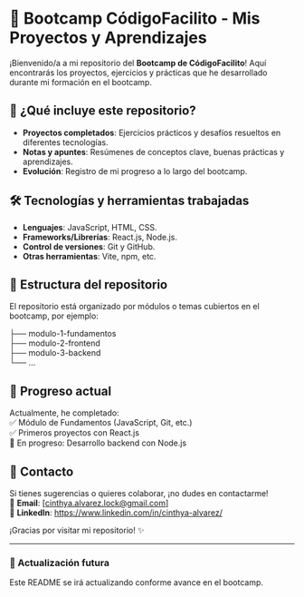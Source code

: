 # 🚀 Bootcamp CódigoFacilito - Mis Proyectos y Aprendizajes  

¡Bienvenido/a a mi repositorio del **Bootcamp de CódigoFacilito**! Aquí encontrarás los proyectos, ejercicios y prácticas que he desarrollado durante mi formación en el bootcamp.  

## 📌 ¿Qué incluye este repositorio?  

- **Proyectos completados**: Ejercicios prácticos y desafíos resueltos en diferentes tecnologías.  
- **Notas y apuntes**: Resúmenes de conceptos clave, buenas prácticas y aprendizajes.  
- **Evolución**: Registro de mi progreso a lo largo del bootcamp.  

## 🛠 Tecnologías y herramientas trabajadas  

- **Lenguajes**: JavaScript, HTML, CSS.  
- **Frameworks/Librerías**: React.js, Node.js.  
- **Control de versiones**: Git y GitHub.  
- **Otras herramientas**: Vite, npm, etc.  

## 📂 Estructura del repositorio  

El repositorio está organizado por módulos o temas cubiertos en el bootcamp, por ejemplo:  

├── modulo-1-fundamentos <br>
├── modulo-2-frontend <br>
├── modulo-3-backend <br>
└── ... <br>


## 📅 Progreso actual  

Actualmente, he completado:  
✅ Módulo de Fundamentos (JavaScript, Git, etc.)  
✅ Primeros proyectos con React.js  
🚧 En progreso: Desarrollo backend con Node.js  

## 🔗 Contacto  

Si tienes sugerencias o quieres colaborar, ¡no dudes en contactarme!  
📧 **Email**: [cinthya.alvarez.lock@gmail.com]  
🔗 **LinkedIn**: https://www.linkedin.com/in/cinthya-alvarez/ 

¡Gracias por visitar mi repositorio! ✨  

---

### 🔄 Actualización futura  
Este README se irá actualizando conforme avance en el bootcamp.  
